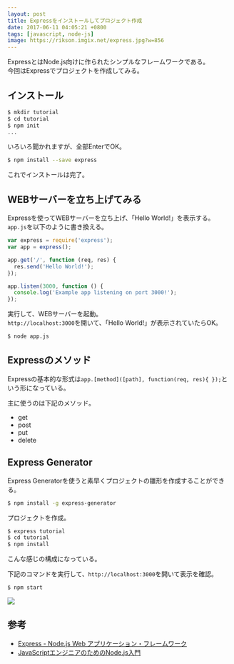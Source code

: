 ```yaml
---
layout: post
title: Expressをインストールしてプロジェクト作成
date: 2017-06-11 04:05:21 +0800
tags: [javascript, node-js]
image: https://rikson.imgix.net/express.jpg?w=856
---
```

ExpressとはNode.js向けに作られたシンプルなフレームワークである。  
今回はExpressでプロジェクトを作成してみる。

## インストール

```bash
$ mkdir tutorial
$ cd tutorial
$ npm init
... 
```

いろいろ聞かれますが、全部EnterでOK。

```bash
$ npm install --save express 
```

これでインストールは完了。

## WEBサーバーを立ち上げてみる

Expressを使ってWEBサーバーを立ち上げ、「Hello World!」を表示する。  
`app.js`を以下のように書き換える。

```javascript
var express = require('express');
var app = express();

app.get('/', function (req, res) {
  res.send('Hello World!');
});

app.listen(3000, function () {
  console.log('Example app listening on port 3000!');
});
```

実行して、WEBサーバーを起動。  
`http://localhost:3000`を開いて、「Hello World!」が表示されていたらOK。

```bash
$ node app.js 
```

## Expressのメソッド

Expressの基本的な形式は`app.[method]([path], function(req, res){ });`という形になっている。

主に使うのは下記のメソッド。

- get
- post
- put
- delete

## Express Generator

Express Generatorを使うと素早くプロジェクトの雛形を作成することができる。

```bash
$ npm install -g express-generator 
```

プロジェクトを作成。

```bash
$ express tutorial
$ cd tutorial
$ npm install 
```

こんな感じの構成になっている。

下記のコマンドを実行して、`http://localhost:3000`を開いて表示を確認。

```bash
$ npm start 
```

![](https://rikson.imgix.net/cfa4af82a898b512f4e3ab9c7b90367d-e1496920669796.png)

## 参考

- [Express - Node.js Web アプリケーション・フレームワーク](http://expressjs.com/ja/)
- [JavaScriptエンジニアのためのNode.js入門](http://amzn.to/2sGoTUS)

